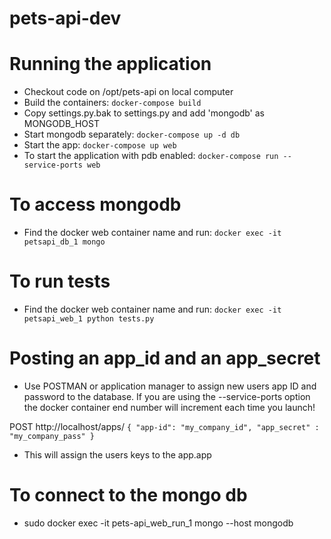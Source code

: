# pets-api-dev
# Running the application

- Checkout code on /opt/pets-api on local computer
- Build the containers: `docker-compose build`
- Copy settings.py.bak to settings.py and add 'mongodb' as MONGODB_HOST
- Start mongodb separately: `docker-compose up -d db`
- Start the app: `docker-compose up web`
- To start the application with pdb enabled: `docker-compose run --service-ports web`

# To access mongodb
- Find the docker web container name and run: `docker exec -it petsapi_db_1 mongo`

# To run tests
- Find the docker web container name and run: `docker exec -it petsapi_web_1 python tests.py`

# Posting an app_id and an app_secret
- Use POSTMAN or application manager to assign new users app ID and password to the database.
If you are using the --service-ports option the docker container end number will increment each time you
launch!

POST http://localhost/apps/
`{
  "app-id": "my_company_id",
  "app_secret" : "my_company_pass"
}`
- This will assign the users keys to the app.app

# To connect to the mongo db
- sudo docker exec -it pets-api_web_run_1 mongo --host mongodb
